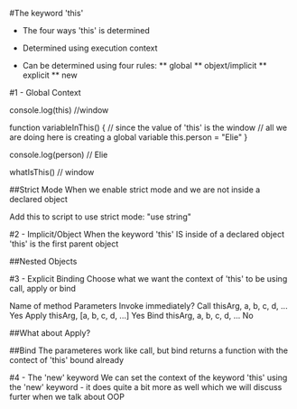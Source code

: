#The keyword 'this'
* The four ways 'this' is determined

* Determined using execution context

* Can be determined using four rules:
** global
** objext/implicit
** explicit
** new

#1 - Global Context

console.log(this) //window

function variableInThis() {
  // since the value of 'this' is the window
  // all we are doing here is creating a global variable
  this.person = "Elie"
}

console.log(person) // Elie

whatIsThis() // window

##Strict Mode
When we enable strict mode and we are not inside a declared object

Add this to script to use strict mode:
"use string"

#2 - Implicit/Object
When the keyword 'this' IS inside of a declared object
'this' is the first parent object

##Nested Objects

#3 - Explicit Binding
Choose what we want the context of 'this' to be using call, apply or bind

Name of method    Parameters                    Invoke immediately?
Call              thisArg, a, b, c, d, ...      Yes
Apply             thisArg, [a, b, c, d, ...]    Yes
Bind              thisArg, a, b, c, d, ...      No

##What about Apply?

##Bind
The parameteres work like call, but bind returns a function with the contect of 'this' bound already

#4 - The 'new' keyword
We can set the context of the keyword 'this' using the 'new' keyword - it does quite a bit more as well which we will discuss furter when we talk about OOP